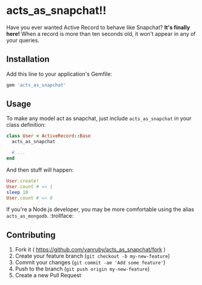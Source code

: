 # acts_as_snapchat!!

Have you ever wanted Active Record to behave like Snapchat? **It's finally here!**
When a record is more than ten seconds old, it won't appear in any of your queries.

## Installation

Add this line to your application's Gemfile:

```ruby
gem 'acts_as_snapchat'
```

## Usage

To make any model act as snapchat, just include `acts_as_snapchat` in your class definition:

```ruby
class User < ActiveRecord::Base
  acts_as_snapchat

  # ...
end
```

And then stuff will happen:

```ruby
User.create!
User.count # => 1
sleep 10
User.count # => 0
```

If you're a Node.js developer, you may be more comfortable using the alias `acts_as_mongodb`. :trollface:

## Contributing

1. Fork it ( https://github.com/vanruby/acts_as_snapchat/fork )
2. Create your feature branch (`git checkout -b my-new-feature`)
3. Commit your changes (`git commit -am 'Add some feature'`)
4. Push to the branch (`git push origin my-new-feature`)
5. Create a new Pull Request
